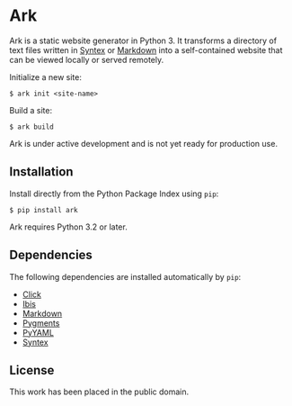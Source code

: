 
Ark
===

Ark is a static website generator in Python 3. It transforms a directory of text files written in [Syntex][] or [Markdown][] into a self-contained website that can be viewed locally or served remotely.

[Syntex]: https://github.com/dmulholland/syntex
[Markdown]: http://daringfireball.net/projects/markdown/

Initialize a new site:

    $ ark init <site-name>

Build a site:

    $ ark build

Ark is under active development and is not yet ready for production use.


Installation
------------

Install directly from the Python Package Index using `pip`:

    $ pip install ark

Ark requires Python 3.2 or later.


Dependencies
------------

The following dependencies are installed automatically by `pip`:

* [Click][]
* [Ibis][]
* [Markdown][MD]
* [Pygments][]
* [PyYAML][]
* [Syntex][]

[MD]: https://pythonhosted.org/Markdown/
[PyYAML]: http://pyyaml.org/
[Pygments]: http://pygments.org/
[Syntex]: http://github.com/dmulholland/syntex
[Ibis]: http://github.com/dmulholland/ibis
[Click]: http://click.pocoo.org/


License
-------

This work has been placed in the public domain.
